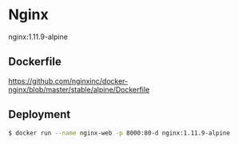 # Nginx

nginx:1.11.9-alpine

## Dockerfile

https://github.com/nginxinc/docker-nginx/blob/master/stable/alpine/Dockerfile

## Deployment

```bash
$ docker run --name nginx-web -p 8000:80-d nginx:1.11.9-alpine
```